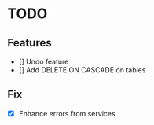 # TODO

## Features
- [] Undo feature
- [] Add DELETE ON CASCADE on tables

## Fix
- [x] Enhance errors from services
